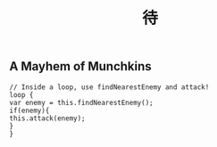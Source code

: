 ﻿---
layout: default
title: 待
---
## A Mayhem of Munchkins
```
// Inside a loop, use findNearestEnemy and attack!
loop {
var enemy = this.findNearestEnemy();
if(enemy){
this.attack(enemy);
}
}
```
